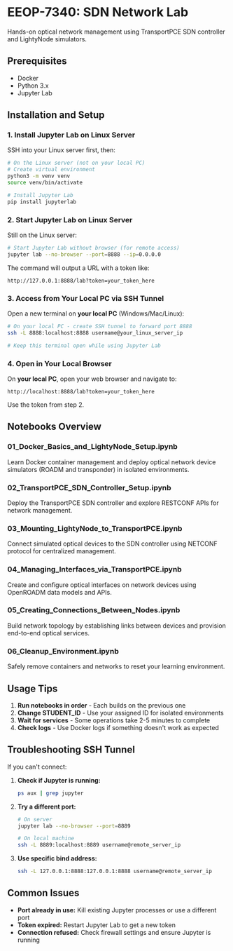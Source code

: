 # EEOP-7340: SDN Network Lab

Hands-on optical network management using TransportPCE SDN controller and LightyNode simulators.

## Prerequisites
- Docker
- Python 3.x
- Jupyter Lab

## Installation and Setup

### 1. Install Jupyter Lab on Linux Server

SSH into your Linux server first, then:

```bash
# On the Linux server (not on your local PC)
# Create virtual environment
python3 -m venv venv
source venv/bin/activate

# Install Jupyter Lab
pip install jupyterlab
```

### 2. Start Jupyter Lab on Linux Server

Still on the Linux server:

```bash
# Start Jupyter Lab without browser (for remote access)
jupyter lab --no-browser --port=8888 --ip=0.0.0.0
```

The command will output a URL with a token like:
```
http://127.0.0.1:8888/lab?token=your_token_here
```

### 3. Access from Your Local PC via SSH Tunnel

Open a new terminal on **your local PC** (Windows/Mac/Linux):

```bash
# On your local PC - create SSH tunnel to forward port 8888
ssh -L 8888:localhost:8888 username@your_linux_server_ip

# Keep this terminal open while using Jupyter Lab
```

### 4. Open in Your Local Browser

On **your local PC**, open your web browser and navigate to:
```
http://localhost:8888/lab?token=your_token_here
```

Use the token from step 2.

## Notebooks Overview

### 01_Docker_Basics_and_LightyNode_Setup.ipynb
Learn Docker container management and deploy optical network device simulators (ROADM and transponder) in isolated environments.

### 02_TransportPCE_SDN_Controller_Setup.ipynb
Deploy the TransportPCE SDN controller and explore RESTCONF APIs for network management.

### 03_Mounting_LightyNode_to_TransportPCE.ipynb
Connect simulated optical devices to the SDN controller using NETCONF protocol for centralized management.

### 04_Managing_Interfaces_via_TransportPCE.ipynb
Create and configure optical interfaces on network devices using OpenROADM data models and APIs.

### 05_Creating_Connections_Between_Nodes.ipynb
Build network topology by establishing links between devices and provision end-to-end optical services.

### 06_Cleanup_Environment.ipynb
Safely remove containers and networks to reset your learning environment.

## Usage Tips

1. **Run notebooks in order** - Each builds on the previous one
2. **Change STUDENT_ID** - Use your assigned ID for isolated environments
3. **Wait for services** - Some operations take 2-5 minutes to complete
4. **Check logs** - Use Docker logs if something doesn't work as expected

## Troubleshooting SSH Tunnel

If you can't connect:

1. **Check if Jupyter is running:**
   ```bash
   ps aux | grep jupyter
   ```

2. **Try a different port:**
   ```bash
   # On server
   jupyter lab --no-browser --port=8889

   # On local machine
   ssh -L 8889:localhost:8889 username@remote_server_ip
   ```

3. **Use specific bind address:**
   ```bash
   ssh -L 127.0.0.1:8888:127.0.0.1:8888 username@remote_server_ip
   ```

## Common Issues

- **Port already in use:** Kill existing Jupyter processes or use a different port
- **Token expired:** Restart Jupyter Lab to get a new token
- **Connection refused:** Check firewall settings and ensure Jupyter is running